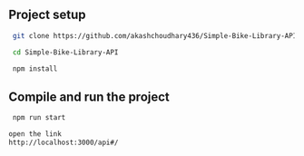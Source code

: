 
## Project setup

```bash
 git clone https://github.com/akashchoudhary436/Simple-Bike-Library-API.git
```

```bash
 cd Simple-Bike-Library-API
```

```bash
 npm install
```

## Compile and run the project

```bash
 npm run start
```

```bash
open the link 
http://localhost:3000/api#/
```